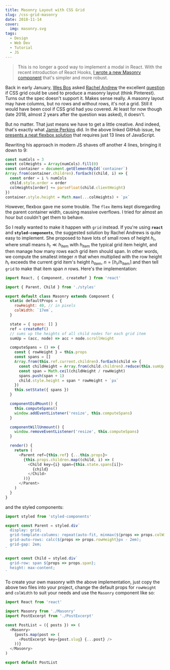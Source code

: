 ```yaml
---
title: Masonry Layout with CSS Grid
slug: /css-grid-masonry
date: 2018-11-14
cover:
  img: masonry.svg
tags:
  - Design
  - Web Dev
  - Tutorial
  - JS
---
```


> This is no longer a good way to implement a modal in React. With the recent introduction of React Hooks, [I wrote a new Masonry component](/blog/react-hooks-masonry) that's simpler and more robust.

Back in early January, [Wes Bos](https://github.com/wesbos) asked [Rachel Andrew](https://github.com/rachelandrew) the excellent [question](https://github.com/rachelandrew/cssgrid-ama/issues/19) if CSS grid could be used to produce a masonry layout (think Pinterest). Turns out the spec doesn't support it. Makes sense really. A masonry layout may have columns, but no rows and without rows, it's not a grid. Still it would have been cool if CSS grid had you covered. At least for now though (late 2018, almost 2 years after the question was asked), it doesn't.

But no matter. That just means we have to get a little creative. And indeed, that's exactly what [Jamie Perkins](https://github.com/inorganik) did. In the above linked GitHub issue, he [presents a neat flexbox solution](https://codepen.io/inorganik/pen/pREYPJ) that requires just 13 lines of JavaScript.

Rewriting his approach in modern JS shaves off another 4 lines, bringing it down to 9:

```js
const numCols = 3
const colHeights = Array(numCols).fill(0)
const container = document.getElementById(`container`)
Array.from(container.children).forEach((child, i) => {
  const order = i % numCols
  child.style.order = order
  colHeights[order] += parseFloat(child.clientHeight)
})
container.style.height = Math.max(...colHeights) + `px`
```

However, flexbox gave me some trouble. The `flex` items kept disregarding the parent container width, causing massive overflows. I tried for almost an hour but couldn't get them to behave.

So I really wanted to make it happen with `grid` instead. If you're using **`react`** and **`styled-components`**, the suggested solution by Rachel Andrews is quite easy to implement. She proposed to have lots of small rows of height $h_\text{r}$, where small means $h_\text{r} \ll h_\text{item}$ with $h_\text{item}$ the typical grid item height, and then manage how many rows each grid item should span. In other words, we compute the smallest integer $n$ that when multiplied with the row height $h_\text{r}$ exceeds the current grid item's height $h_\text{item}$, $n = \lceil h_\text{r}/h_\text{item}\rceil$ and then tell `grid` to make that item span $n$ rows. Here's the implementation:

```js:title=masonry/index.js
import React, { Component, createRef } from 'react'

import { Parent, Child } from './styles'

export default class Masonry extends Component {
  static defaultProps = {
    rowHeight: 40, // in pixels
    colWidth: `17em`,
  }

  state = { spans: [] }
  ref = createRef()
  // sums up the heights of all child nodes for each grid item
  sumUp = (acc, node) => acc + node.scrollHeight

  computeSpans = () => {
    const { rowHeight } = this.props
    const spans = []
    Array.from(this.ref.current.children).forEach(child => {
      const childHeight = Array.from(child.children).reduce(this.sumUp, 0)
      const span = Math.ceil(childHeight / rowHeight)
      spans.push(span + 1)
      child.style.height = span * rowHeight + `px`
    })
    this.setState({ spans })
  }

  componentDidMount() {
    this.computeSpans()
    window.addEventListener('resize', this.computeSpans)
  }

  componentWillUnmount() {
    window.removeEventListener('resize', this.computeSpans)
  }

  render() {
    return (
      <Parent ref={this.ref} {...this.props}>
        {this.props.children.map((child, i) => (
          <Child key={i} span={this.state.spans[i]}>
            {child}
          </Child>
        ))}
      </Parent>
    )
  }
}
```

and the styled components:

```js:title=masonry/styles.js
import styled from 'styled-components'

export const Parent = styled.div`
  display: grid;
  grid-template-columns: repeat(auto-fit, minmax(${props => props.colWidth}, 1fr));
  grid-auto-rows: calc(${props => props.rowHeight}px - 2em);
  grid-gap: 2em;
`

export const Child = styled.div`
  grid-row: span ${props => props.span};
  height: max-content;
`
```

To create your own masonry with the above implementation, just copy the above two files into your project, change the default props for `rowHeight` and `colWidth` to suit your needs and use the `Masonry` component like so:

```js
import React from 'react'

import Masonry from './Masonry'
import PostExcerpt from './PostExcerpt'

const PostList = ({ posts }) => (
  <Masonry>
    {posts.map(post => (
      <PostExcerpt key={post.slug} {...post} />
    ))}
  </Masonry>
)

export default PostList
```
